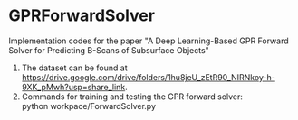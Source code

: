 # GPRForwardSolver
Implementation codes for the paper "A Deep Learning-Based GPR Forward Solver for Predicting B-Scans of Subsurface Objects"
1. The dataset can be found at https://drive.google.com/drive/folders/1hu8jeU_zEtR90_NIRNkoy-h-9XK_pMwh?usp=share_link.
2. Commands for training and testing the GPR forward solver: \
python workpace/ForwardSolver.py
